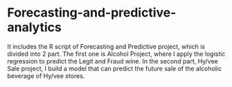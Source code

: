 # Forecasting-and-predictive-analytics
It includes the R script of Forecasting and Predictive project, which is divided into 2 part. The first one is Alcohol Project, where I apply the logistic regression to predict the Legit and Fraud wine.
In the second part, Hy/vee Sale project, I build a model that can predict the future sale of the alcoholic beverage of Hy/vee stores.  
